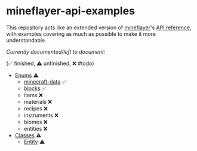 # mineflayer-api-examples

This repository acts like an extended version of
[mineflayer](https://github.com/PrismarineJS/mineflayer)'s
[API reference](https://github.com/PrismarineJS/mineflayer/blob/master/docs/api.md),
with examples covering as much as possible to make it more understandable.

*Currently documented/left to document:*

(✅ finished, ⚠️ unfinished, ❌ #todo)
- [Enums](https://github.com/NoNameLmao/mineflayer-api-examples/tree/main/enums) ⚠️
  - [minecraft-data](https://github.com/NoNameLmao/mineflayer-api-examples/blob/main/enums/minecraft-data.md) ✅
  - [blocks](https://github.com/NoNameLmao/mineflayer-api-examples/blob/main/enums/blocks.md) ✅
  - items ❌
  - materials ❌
  - recipes ❌
  - instruments ❌
  - biomes ❌
  - entities ❌
- [Classes](https://github.com/NoNameLmao/mineflayer-api-examples/tree/main/classes) ⚠️
  - [Entity](https://github.com/NoNameLmao/mineflayer-api-examples/blob/main/classes/entity.md) ⚠️
